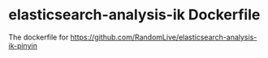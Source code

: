 # elasticsearch-analysis-ik Dockerfile

The dockerfile for https://github.com/RandomLive/elasticsearch-analysis-ik-pinyin
